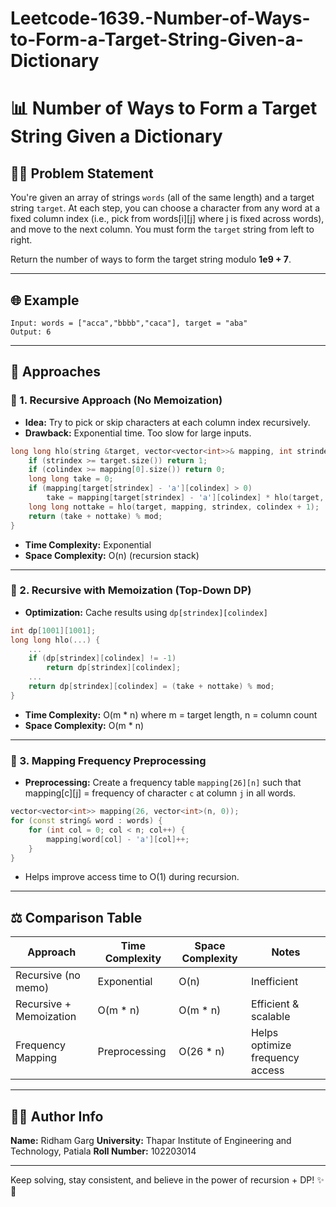# Leetcode-1639.-Number-of-Ways-to-Form-a-Target-String-Given-a-Dictionary
# 📊 Number of Ways to Form a Target String Given a Dictionary

## 🕵️‍♂️ Problem Statement

You're given an array of strings `words` (all of the same length) and a target string `target`. At each step, you can choose a character from any word at a fixed column index (i.e., pick from words\[i]\[j] where j is fixed across words), and move to the next column. You must form the `target` string from left to right.

Return the number of ways to form the target string modulo **1e9 + 7**.

---

## 🌐 Example

```text
Input: words = ["acca","bbbb","caca"], target = "aba"
Output: 6
```

---

## 🚀 Approaches

### 🔹 1. Recursive Approach (No Memoization)

* **Idea:** Try to pick or skip characters at each column index recursively.
* **Drawback:** Exponential time. Too slow for large inputs.

```cpp
long long hlo(string &target, vector<vector<int>>& mapping, int strindex, int colindex) {
    if (strindex >= target.size()) return 1;
    if (colindex >= mapping[0].size()) return 0;
    long long take = 0;
    if (mapping[target[strindex] - 'a'][colindex] > 0)
        take = mapping[target[strindex] - 'a'][colindex] * hlo(target, mapping, strindex + 1, colindex + 1);
    long long nottake = hlo(target, mapping, strindex, colindex + 1);
    return (take + nottake) % mod;
}
```

* **Time Complexity:** Exponential
* **Space Complexity:** O(n) (recursion stack)

---

### 🔹 2. Recursive with Memoization (Top-Down DP)

* **Optimization:** Cache results using `dp[strindex][colindex]`

```cpp
int dp[1001][1001];
long long hlo(...) {
    ...
    if (dp[strindex][colindex] != -1)
        return dp[strindex][colindex];
    ...
    return dp[strindex][colindex] = (take + nottake) % mod;
}
```

* **Time Complexity:** O(m \* n) where m = target length, n = column count
* **Space Complexity:** O(m \* n)

---

### 🔹 3. Mapping Frequency Preprocessing

* **Preprocessing:** Create a frequency table `mapping[26][n]` such that mapping\[c]\[j] = frequency of character `c` at column `j` in all words.

```cpp
vector<vector<int>> mapping(26, vector<int>(n, 0));
for (const string& word : words) {
    for (int col = 0; col < n; col++) {
        mapping[word[col] - 'a'][col]++;
    }
}
```

* Helps improve access time to O(1) during recursion.

---

## ⚖️ Comparison Table

| Approach                | Time Complexity | Space Complexity | Notes                           |
| ----------------------- | --------------- | ---------------- | ------------------------------- |
| Recursive (no memo)     | Exponential     | O(n)             | Inefficient                     |
| Recursive + Memoization | O(m \* n)       | O(m \* n)        | Efficient & scalable            |
| Frequency Mapping       | Preprocessing   | O(26 \* n)       | Helps optimize frequency access |

---

## 👨‍💼 Author Info

**Name:** Ridham Garg
**University:** Thapar Institute of Engineering and Technology, Patiala
**Roll Number:** 102203014

---

Keep solving, stay consistent, and believe in the power of recursion + DP! ✨🚀
